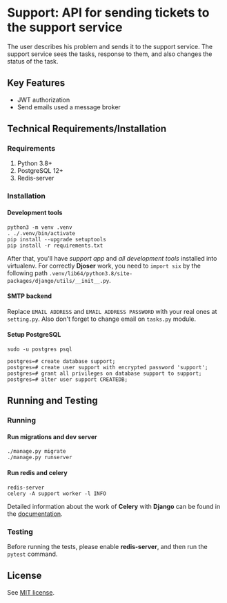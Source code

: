 # Support: API for sending tickets to the support service 

The user describes his problem and sends it to the support service. 
The support service sees the tasks, response to them, and also changes the status of the task. 

## Key Features
- JWT authorization
- Send emails used a message broker

## Technical Requirements/Installation

### Requirements
1. Python 3.8+
2. PostgreSQL 12+
3. Redis-server

### Installation

#### Development tools
```
python3 -m venv .venv
. ./.venv/bin/activate
pip install --upgrade setuptools
pip install -r requirements.txt
```
After that,  you'll have *support app* and *all development tools* installed into virtualenv. For correctly **Djoser** 
work, you need to `import six` by the following path `.venv/lib64/python3.8/site-packages/django/utils/__init__.py`.

#### SMTP backend
Replace `EMAIL ADDRESS` and `EMAIL ADDRESS PASSWORD` with your real ones at `setting.py`. Also don't forget to change
email on `tasks.py` module.

#### Setup PostgreSQL
```
sudo -u postgres psql
```
```
postgres=# create database support;
postgres=# create user support with encrypted password 'support';
postgres=# grant all privileges on database support to support;
postgres=# alter user support CREATEDB;
```

## Running and Testing

### Running

#### Run migrations and dev server
```
./manage.py migrate
./manage.py runserver
```

#### Run redis and celery
```
redis-server
celery -A support worker -l INFO
```
Detailed information about the work of **Celery** with **Django** can be found in 
the [documentation](https://docs.celeryproject.org/en/stable/django/first-steps-with-django.html).

### Testing
Before running the tests, please enable **redis-server**, and then run the `pytest` command.

## License
See [MIT license](https://github.com/UladzislauBaranau/support-api/blob/master/LICENSE).
